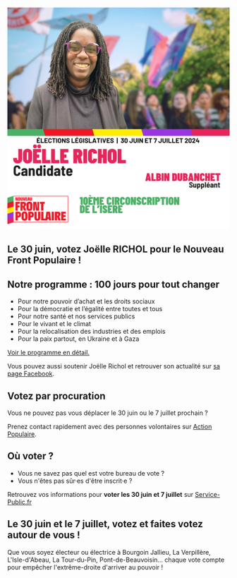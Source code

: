<head>
  <link href="assets/css/custom.css" rel="stylesheet" type="text/css" />
</head>
<section class="entete">
  <!-- Ci-dessous la photo de votre candidat·e -->
  <img alt="Joëlle Richol candidate pour le Front Populaire le 30 juin" src="./images/Joelle_Richol.png">

<h1>Le 30 juin, votez Joëlle RICHOL pour le Nouveau Front Populaire !</h1>

</section>

<section class="programme">

  <h2>Notre programme : 100 jours pour tout changer</h2>

<ul>
  <li>
    Pour notre pouvoir d’achat et les droits sociaux
  </li>
  <li>
    Pour la démocratie et l’égalité entre toutes et tous
  </li>
  <li>
    Pour notre santé et nos services publics
  </li>
  <li>
    Pour le vivant et le climat
  </li>
  <li>
    Pour la relocalisation des industries et des emplois
  </li>
  <li>
    Pour la paix partout, en Ukraine et à Gaza
  </li>
</ul>

  <a href="https://www.nouveaufrontpopulaire.fr/">Voir le programme en détail.</a>

</section>

<section class="contact">
  
<p>Vous pouvez aussi soutenir Joëlle Richol et retrouver son actualité sur <a href="https://www.facebook.com/profile.php?id=61561310660096">sa page Facebook</a>.</p>

</section>

<section class="procuration">

<h2>Votez par procuration</h2>

<p>Vous ne pouvez pas vous déplacer le 30 juin ou le 7 juillet prochain ?</p>

<p>Prenez contact rapidement avec des personnes volontaires sur <a href="https://actionpopulaire.fr/procuration">Action Populaire</a>.</p>

</section>

<section class="inscription">

<h2>Où voter ?</h2>

<ul>
<li>Vous ne savez pas quel est votre bureau de vote ?</li>
<li>Vous n'êtes pas sûr·es d'être inscrit·e ?</li>
</ul>

<p>Retrouvez vos informations pour <strong>voter les 30 juin et 7 juillet</strong> sur <a href="https://www.service-public.fr/particuliers/vosdroits/R51788">Service-Public.fr</a></p>

</section>

<section class="villes">

<h2>Le 30 juin et le 7 juillet, votez et faites votez autour de vous !</h2>

<p>Que vous soyez électeur ou électrice à Bourgoin Jallieu, La Verpillère, L'Isle-d'Abeau, La Tour-du-Pin, Pont-de-Beauvoisin… chaque vote compte pour empêcher l'extrême-droite d'arriver au pouvoir !</p>

</section>

